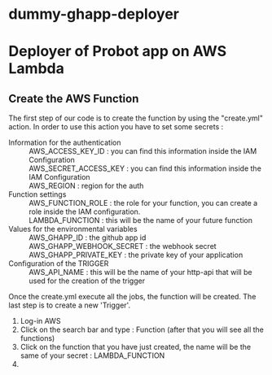# dummy-ghapp-deployer
<h1>
Deployer of Probot app on AWS Lambda 
</h1>

<body>
  <main>
    <section>
      <h2> Create the AWS Function </h2>
        <p>
          The first step of our code is to create the function by using the "create.yml" action. In order to use this action you have to set some secrets :
        </p>
        <dl>
          <dt> Information for the authentication </dt>
          <dd> AWS_ACCESS_KEY_ID : you can find this information inside the IAM Configuration </dd>
          <dd> AWS_SECRET_ACCESS_KEY : you can find this information inside the IAM Configuration </dd>
          <dd> AWS_REGION : region for the auth </dd>
          <dt> Function settings </dt>
          <dd> AWS_FUNCTION_ROLE : the role for your function, you can create a role inside the IAM configuration. </dd>
          <dd> LAMBDA_FUNCTION : this will be the name of your future function </dd>
          <dt> Values for the environmental variables </dt>
          <dd> AWS_GHAPP_ID : the github app id </dd>
          <dd> AWS_GHAPP_WEBHOOK_SECRET : the webhook secret </dd>
          <dd> AWS_GHAPP_PRIVATE_KEY : the private key of your application </dd>
          <dt> Configuration of the TRIGGER </dt>
          <dd> AWS_API_NAME : this will be the name of your http-api that will be used for the creation of the trigger </dd>
        </dl>
      <p>
          Once the create.yml execute all the jobs, the function will be created. The last step is to create a new 'Trigger'. 
      </p>
      <ol>
        <li> Log-in AWS </li>
        <li> Click on the search bar and type : Function (after that you will see all the functions) </li>
        <li> Click on the function that you have just created, the name will be the same of your secret : LAMBDA_FUNCTION </li>
        <li> </li> 
      </ol>
    </section>
  </main>
</body>
  <!-- 
the role <strong>MUST</strong> have this policy name : AWSLambdaBasicExecutionRole-ef626d56-30a2-426d-a215-50f10b8781e3
-->
